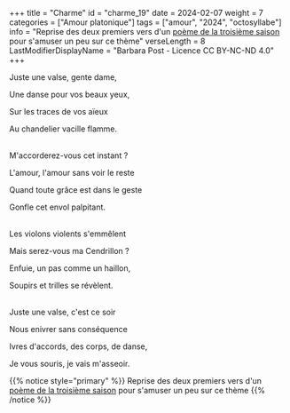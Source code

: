 +++
title = "Charme"
id = "charme_19"
date = 2024-02-07
weight = 7
categories = ["Amour platonique"]
tags = ["amour", "2024", "octosyllabe"]
info = "Reprise des deux premiers vers d'un [poème de la troisième saison](../3_troisieme_saison/la_danse) pour s'amuser un peu sur ce thème"
verseLength = 8
LastModifierDisplayName = "Barbara Post - Licence CC BY-NC-ND 4.0"
+++

Juste une valse, gente dame,

Une danse pour vos beaux yeux,

Sur les traces de vos aïeux

Au chandelier vacille flamme.

 \
M'accorderez-vous cet instant ?

L'amour, l'amour sans voir le reste

Quand toute grâce est dans le geste

Gonfle cet envol palpitant.

 \
Les violons violents s'emmêlent

Mais serez-vous ma Cendrillon ?

Enfuie, un pas comme un haillon,

Soupirs et trilles se révèlent.

 \
Juste une valse, c'est ce soir

Nous enivrer sans conséquence

Ivres d'accords, des corps, de danse,

Je vous souris, je vais m'asseoir.

{{% notice style="primary" %}}
Reprise des deux premiers vers d'un [poème de la troisième saison](../3_troisieme_saison/la_danse) pour s'amuser un peu sur ce thème
{{% /notice %}}
